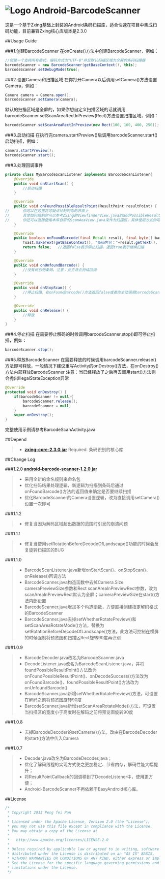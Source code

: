 # ![Logo](https://github.com/xiaopansky/Android-BarcodeScanner/raw/master/res/drawable-mdpi/ic_launcher.png) Android-BarcodeScanner

这是一个基于Zxing基础上封装的Android条码扫描库，适合快速在项目中集成扫码功能，目前兼容Zxing核心库版本是2.3.0


##Usage Guide

###1.创建BarcodeScanner
在onCreate()方法中创建BarcodeScanner，例如：
```java
//创建一个支持所有格式，编码方式为"UTF-8"并且默认扫描区域为全屏的条码扫描器
barcodeScanner = new BarcodeScanner(getBaseContext(), this);
barcodeScanner.setDebugMode(true);
```

###2.设置Camera和扫描区域
在你打开Camera以后调用setCamera()方法设置Camera，例如：
```java
Camera camera = Camera.open();
barcodeScanner.setCamera(camera);
```
默认的扫描区域是全屏的，如果你想自定义扫描区域的话就调用barcodeScanner.setScanAreaRectInPreview(Rect)方法设置扫描区域，例如：
```java
barcodeScanner.setScanAreaRectInPreview(new Rect(100, 100, 400, 250));
```
        
###3.启动扫描
在执行完camera.startPreview()后调用barcodeScanner.start()启动扫描，例如：
```java
camera.startPreview();
barcodeScanner.start();
```

###3.处理回调事件
```java
private class MyBarcodeScanListener implements BarcodeScanListener{
	@Override
	public void onStartScan() {
		//启动扫描
	}

	@Override
	public void onFoundPossibleResultPoint(ResultPoint resultPoint) {
//		你可以在这里将可疑点绘制到你的界面上
//		具体如何绘制你可以参考Zxing的ViewfinderView.java的addPossibleResultPoint()方法或者参考本库中的ScanAreaView.java的addPossibleResultPoint()方法
//		你还可以直接使用本库自带的ScanAeaView.java来作为扫描区，具体使用方式你可以参考本项目中的BarcodeScanActivity.java
	}

	@Override
	public boolean onFoundBarcode(final Result result, final byte[] barcodeBitmapByteArray, final float scaleFactor) {
		Toast.makeText(getBaseContext(), "条码内容："+result.getText(), Toast.LENGTH_LONG).show();	//识别到条码了，显示条码内容
		return false;	//返回false表示停止扫描，返回true表示继续扫描
	}

	@Override
	public void onUnfoundBarcode() {
		//没有识别到条码，注意：此方法会持续回调
	}

	@Override
	public void onStopScan() {
		//停止扫描，在onFoundBarcode()方法返回false或者你主动调用barcodeScanner.stop()的时候会回调此方法
	}

	@Override
	public void onRelease() {
		//释放
	}
}
```

###4.停止扫描
在需要停止解码的时候调用barcodeScanner.stop()即可停止扫描，例如：
```java
barcodeScanner.stop();
```

###5.释放BarcodeScanner
在需要释放的时候调用barcodeScanner.release()方法即可释放，一般情况下建议重写Activity的onDestroy()方法，在onDestroy()方法内部释放BarcodeScanner
注意：当已经释放了之后再去调用start()方法则会抛出IllegalStateException异常
```java
@Override
protected void onDestroy() {
	if(barcodeScanner != null){
		barcodeScanner.release();
		barcodeScanner = null;
	}
	super.onDestroy();
}
```

完整使用示例请参考BarcodeScanActivity.java

##Depend
>* **[zxing-core-2.3.0.jar](https://github.com/xiaopansky/Android-BarcodeScanner/raw/master/libs/zxing-core-2.3.0.jar)** Required. 条码识别的核心库

##Change Log

###1.2.0 **[android-barcode-scanner-1.2.0.jar](https://github.com/xiaopansky/Android-BarcodeScanner/raw/master/releases/android-barcode-scanner-1.2.0.jar)**
>* 采用全新的命名规则来命名包
>* 优化扫码结果处理逻辑，新逻辑为扫描到条码后通过onFoundBarcode()方法的返回值来确定是否要继续扫描
>* 优化BarcodeScanner的Camera设置逻辑，改为直接调用setCamera()设置一次即可

###1.1.2
>* 修复当因为解码区域超出数据的范围时引发的崩溃问题

###1.1.1
>* 修复当使用setRotationBeforeDecodeOfLandscape()功能的时候会反复旋转扫描区的BUG

###1.1.0
>* BarcodeScanListener.java新增onStartScan()、onStopScan()、onRelease()回调方法
>* BarcodeScanner.java构造函数中去掉Camera.Size cameraPreviewSize参数和Rect scanAreaInPreviewRect参数，改为scanAreaInPreviewRect默认为全屏；cameraPreviewSize在start()方法内部设置
>* BarcodeScanner.java增加多个构造函数，方便直接创建指定解码格式的BarcodeScanner
>* BarcodeScanner.java去掉setWhetherRotatePreview()和setScanAreaRotateMode()方法，替换为setRotationBeforeDecodeOfLandscape()方法，此方法可控制在横屏的时候强制将预览图和扫描区Rect旋转90度再识别

###1.0.9
>* BarcodeDecoder.java改名为BarcodeScanner.java
>* DecodeListener.java改名为BarcodeScanListener.java，并将foundPossibleResultPoint()方法改为onFoundPossibleResultPoint()、onDecodeSuccess()方法改为onFoundBarcode()、foundPossibleResultPoint()方法改为onUnfoundBarcode()
>* BarcodeScanner.java新增setWhetherRotatePreview()方法，可设置在解码之前将预览图旋转90度
>* BarcodeScanner.java新增setScanAreaRotateMode()方法，可设置当扫描区的宽度小于高度时在解码之前将预览图旋转90度

###1.0.8
>* 去掉BarcodeDecoder的setCamera()方法，改由在BarcodeDecoder的start()方法中传入Camera

###1.0.7
>* Decoder.java改名为BarcodeDecoder.java；
>* 优化了解码线程的实现方式使之更加稳定、节省内存，解码性能大幅提升；
>* 将ResultPointCallback的回调移到了DecodeListener中，使用更方便；
>* Android-BarcodeScanner不再依赖于EasyAndroid核心库。

##License
```java
/*
 * Copyright 2013 Peng fei Pan
 * 
 * Licensed under the Apache License, Version 2.0 (the "License");
 * you may not use this file except in compliance with the License.
 * You may obtain a copy of the License at
 * 
 *   http://www.apache.org/licenses/LICENSE-2.0
 * 
 * Unless required by applicable law or agreed to in writing, software
 * distributed under the License is distributed on an "AS IS" BASIS,
 * WITHOUT WARRANTIES OR CONDITIONS OF ANY KIND, either express or implied.
 * See the License for the specific language governing permissions and
 * limitations under the License.
 */
